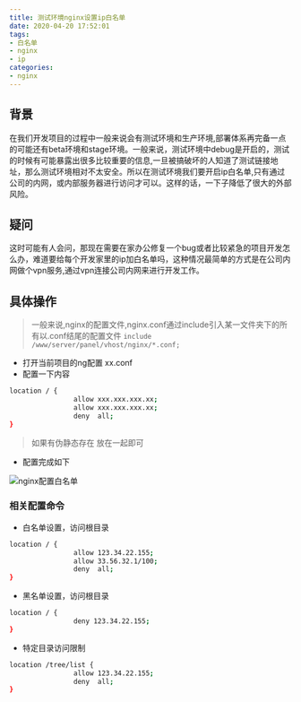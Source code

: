 ```yaml
---
title: 测试环境nginx设置ip白名单
date: 2020-04-20 17:52:01   
tags:
- 白名单
- nginx
- ip
categories:
- nginx
---
```


## 背景

在我们开发项目的过程中一般来说会有测试环境和生产环境,部署体系再完备一点的可能还有beta环境和stage环境。一般来说，测试环境中debug是开启的，测试的时候有可能暴露出很多比较重要的信息,一旦被搞破坏的人知道了测试链接地址，那么测试环境相对不太安全。所以在测试环境我们要开启ip白名单,只有通过公司的内网，或内部服务器进行访问才可以。这样的话，一下子降低了很大的外部风险。
## 疑问
 这时可能有人会问，那现在需要在家办公修复一个bug或者比较紧急的项目开发怎么办，难道要给每个开发家里的ip加白名单吗，这种情况最简单的方式是在公司内网做个vpn服务,通过vpn连接公司内网来进行开发工作。
 
## 具体操作
> 一般来说,nginx的配置文件,nginx.conf通过include引入某一文件夹下的所有以.conf结尾的配置文件 `include /www/server/panel/vhost/nginx/*.conf;`
- 打开当前项目的ng配置 xx.conf 
- 配置一下内容
```bash
location / {
                allow xxx.xxx.xxx.xx;
                allow xxx.xxx.xxx.xx;
                deny  all;
}
```
> 如果有伪静态存在 放在一起即可

- 配置完成如下

![nginx配置白名单](http://img.zhaobo.top/2020/04/nginx_white_ip/white_ip.png "nginx配置白名单")

### 相关配置命令

- 白名单设置，访问根目录 
```bash
location / {
                allow 123.34.22.155;
                allow 33.56.32.1/100;
                deny  all;
}
```


- 黑名单设置，访问根目录 
```bash
location / {
                deny 123.34.22.155;
}
```

- 特定目录访问限制
```bash
location /tree/list {
                allow 123.34.22.155;
                deny  all;
}
```






